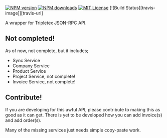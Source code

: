 [![NPM version][npm-version-image]][npm-url] [![NPM downloads][npm-downloads-image]][npm-url] [![MIT License][license-image]][license-url] [![Build Status][travis-image]][travis-url]

A wrapper for Tripletex JSON-RPC API.


## Not completed!
As of now, not complete, but it includes;

 * Sync Service
 * Company Service
 * Product Service
 * Project Service, not complete!
 * Invoice Service, not complete!


## Contribute!
If you are developing for this awful API, please contribute to making this
as good as it can get. There is yet to be developed how you can add invoice(s)
and add order(s).

Many of the missing services just needs simple copy-paste work.

[license-image]: http://img.shields.io/badge/license-MIT-blue.svg?style=flat
[license-url]: LICENSE

[npm-url]: https://npmjs.org/package/tripletexjs
[npm-version-image]: http://img.shields.io/npm/v/tripletexjs.svg?style=flat
[npm-downloads-image]: http://img.shields.io/npm/dm/tripletexjs.svg?style=flat
